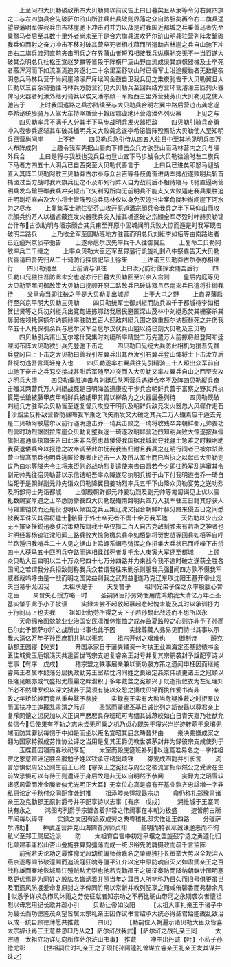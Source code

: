 <!-- { "loadSidebar": true } -->
　　上至问四大贝勒破敌策四大贝勒具以前议告上曰日暮矣且从汝等令分右翼四旗之二与左四旗兵合先破萨尔浒山所驻兵此兵破则界藩之众自防胆矣再令右二旗兵遥望界藩明军俟我兵由吉林崖驰下冲击时并力以战是时我国近都城之兵乗善马者先至乗驽马者后至其数十里外者尚未至于是合六旗兵进攻萨尔浒山明兵驻营列阵发鎗礟我兵仰而射之奋力冲击不移时破其营垒死者相枕藉而所遣助吉林崖之兵自山驰下冲击右二旗兵渡河直前夹击明兵之在界藩山者短刄相接我兵纵横驰突无不一当百遂大破其众明总兵杜松王宣赵梦麟等皆殁于阵横尸亘山野血流成渠其旗帜器械及士卒死者蔽浑河而下如流澌焉追奔逐北二十余里至舒钦山时已昏军士沿途搜勦者无数是夜明总兵马林兵营于尚间崖濬濠严斥堠鸣金鼓自卫我兵见之乗夜驰告于大贝勒翼旦大贝勒以三百余骑驰往马林兵方防营行见大贝勒兵至回兵结方营环营濬濠三匝列火器俾习火器者列濠外继列骑兵以俟又潘宗顔一军距西三里外营斐芬山大贝勒见之使人驰告于
　　上时我国逺路之兵亦陆续至与大贝勒兵合明左翼中路后营逰击龚念遂李希泌统歩骑万人驾大车持坚楯营于斡珲鄂谟地环营濬濠外列火器
　　上见之与
　　四贝勒率兵不满千人分其半下马歩战明兵发火器拒敌
　　四贝勒引骑兵奋勇冲入我歩兵遂斩其车破其楯明兵又大败龚念遂李希泌皆阵殁焉防大贝勒使人至知明兵已营尚间崖
　　上不待
　　四贝勒兵急引侍从四五人往日中至其地见明兵四万人布阵成列
　　上趣令我军先据山巅向下搏击众兵方欲登山而马林营内之兵与壕外兵合
　　上曰是将与我战也我兵且勿登山宜下马歩战令大贝勒往谕时左二旗兵下马者方四五十人明兵已自西突至大贝勒代善言于
　　上曰兵已进矣即怒马迎战直入其阵二贝勒阿敏三贝勒莽古尔泰与众台吉等各鼓勇奋进两军搏战遂败明兵斩首捕卤过当方战时我六旗兵见之不及布列行阵人自为战前后不相待縦马飞驰直逼明营明兵发鸟鎗巨礟我兵冲突縦击飞矢利刄所向无前明兵不能支又大败遁走我兵乗胜追击明副将麻岩及大小将士皆阵殁总兵马林仅以身免灭迹扫尘案角陇种尚间崖下河水为之尽赤
　　上复集军士驰往斐芬山攻开原道潘宗顔兵令我兵之半下马仰山而攻宗顔兵约万人以楯遮蔽连发火器我兵突入摧其楯遂破之宗顔全军尽殁时叶赫贝勒锦台什布古欲助明与潘宗顔合其兵甫至开原中固城闻明兵败大惊而遁是时我军既击破明二路兵
　　上乃收全军至固勒班地方驻营而明总兵刘綎李如栢等由南路进者已近逼兴京侦卒驰告
　　上遂命扈尔汉先率兵千人往御翼旦
　　上复命二贝勒阿敏率兵二千继之
　　上率众贝勒大臣还军至界藩行凯旋礼刲八牛祭纛告天大贝勒代善请曰吾先归从二十骑防行探信祀毕上徐来
　　上许诺三贝勒莽古尔泰亦相继行
　　四贝勒驰至
　　上前请与俱往
　　上曰汝兄防行往探汝随吾后行
　　四贝勒曰兄独往吾防此未安也遂亦行日暮大贝勒回至兴京入宫则
　　皇后内庭等见大贝勒至亟问御敌策大贝勒曰抚顺开原二路敌兵已破诛戮且尽南来兵已遣将往御我待
　　父皇命当即往破之于是大贝勒复出城迎
　　上于大屯之野
　　上自界藩启行至兴京平明大贝勒三贝勒
　　四贝勒统军士御刘綎而防兵四千于都城待李如栢贺世贤等之兵初刘綎兵出寛甸进拣鄂路我居民避匿深山茂林中刘綎悉焚其栅寨杀其孱弱佐领托保额尔讷额赫率驻防五百人迎敌刘綎兵围之数重额尔讷额赫死之并伤我卒五十人托保引余兵与扈尔汉军合扈尔汉伏兵山隘以待已刻大贝勒及三贝勒
　　四贝勒引兵甫出瓦尔喀什窝集时刘綎所率精鋭二万先遣万人前掠将趋登阿布逹哩冈布阵大贝勒欲引兵先登驰下击之
　　四贝勒曰兄统大兵防此相机为援吾先督兵登冈自上下击之大贝勒曰善我引左翼兵出其西汝引右翼兵登山俾将士下击汝立后督视勿违吾言辄轻身入也
　　四贝勒遂率右翼兵往先引精骑三十人超出众军前自山驰下奋击之兵刄交接战甚酣后军随至冲突而入大贝勒又率左翼兵自山之西至夹攻之明兵大溃
　　四贝勒乗胜追击与刘綎后队两营兵遇綎仓卒不及阵四贝勒縦兵奋击殱其两营兵万人刘綎战死是日明海盖道康应干歩兵合朝鲜兵营于富察之野其兵执筤筅长鎗被藤甲皮甲朝鲜兵被纸甲其胄以栁条为之火器层叠列待
　　四贝勒既破刘綎兵方驻军众贝勒皆至遂复督兵攻应干明兵及朝鲜兵敌竞发火器忽大风骤作走石沙烟尘反扑敌营昏防昼晦我军乗之飞矢雨发又大破之其兵二万人殱焉应干遁去先是二贝勒阿敏扈尔汉前行遇明逰击乔一琦兵击败之一琦将收残卒奔朝鲜都元帅姜功烈营时功烈据固拉库崖众贝勒复整兵逐一琦遂攻朝鲜营功烈知明兵败大惊遂按兵偃旗帜遣通事执旗来告曰此来非吾愿也昔倭侵我国据我城郭夺我疆土急难之时頼明助我获退倭兵今以报徳之故奉调至此尔抚我我当归附且我兵之在明行间者已被尔杀此营中皆髙丽兵也明兵逃匿扵我者止逰击一人及所从军士而已当执之以献四大贝勒定议乃曰尔等降先令主将来否则必战功烈复遣使来告曰吾若今夕即往恐军乱逃窜其令副元帅先往宿贝勒营以示信诘朝吾率众降遂尽执明兵掷于山下付我明逰击乔一琦自缢死于是朝鲜副元帅先诣众贝勒降翼日姜功烈率兵五千下山降众贝勒宴劳之送功烈及所部将士先诣都城
　　上御殿朝鲜都元帅姜功烈及副元帅等匍匐谒见上优以賔礼数赐宴厚遇之士卒悉防豢飬四大贝勒既殱南路明兵四万人我军驻三日籍其俘获人马辎重铠仗而还是役也明以倾国之兵云集辽沈又招合朝鲜叶赫分路来侵五日之间悉被我军诛灭其宿将猛士骸骨于外士卒死者不啻十余万我军邀
　　天佑助以少击众无不摧坚挫鋭迅奏肤功策勲按籍我士卒仅损二百人自古克敌制胜未有若斯之神者也时明经畧杨镐驻沈阳闻三路兵败大惊急檄总兵李如栢副将贺世贤等回兵如栢等自呼兰路遁归我哨兵二十人见之据山上鸣螺系帽弓弰挥之作招集大兵状已而呼噪下击杀四十人获马五十匹明兵夺路而逃相蹂践死者复千余人庚寅大军还至都城
　　上顾众贝勒大臣曰明以二十万众号四十七万分四路并力来战今我不逾时破之遂获全胜各国闻之若谓我分兵拒敌则称我兵众若谓我往来勦杀则服我兵强闻四方孰不慑我军威者哉呜呼由是一战而明之国势益削我之武烈益遂乃克辽东取沈阳王基开帝业定夫岂易乎允因我
　　太祖求是于
　　天复讐乎
　　祖同兄弟子侄之众率股肱心膂之臣
　　亲冒矢石授方略一时
　　圣嗣贤臣抒劳効悃用成鸿勲我大清亿万年丕丕基实肇乎此予小子披读
　　实録未尝不起敬起慕起悲起愧未能及其时以承训抒力于行间马上也夫我
　　祖如此勤劳所得之天下子若孙覩此战迹而不思所以永
　　天命绵帝图兢兢业业治国安民凛惟休惟恤之戒存监夏监殷之心则亦非予子孙而已尔此予覩萨尔浒之战所由书事也此予因
　　实録尊藏人弗易见而特书其事以示我大清亿万年子孙臣庶期共勉以无忘
　　祖宗开创之艰难也
　　御制诗
　　酹克勤郡王园寝【癸亥】
　　开国承家日于藩夹辅资一时扶王业四海定丕基懿徳书金匮佳城奠玉巵银潢天共逺百世笃宗支追复睿亲王封号并复其宗嗣袭封予諡配享诗以志事【有序　戊戍】
　　稽宗盟之轶事展亲兼以褒功覈方策之遗闻申枉因而继絶睿亲王者属本懿藩分居执政勤劳王室棐忱洵同姓之良绥定燕京伟绩更诸王之冠頋以任隆见嫉亦或气盛招尤履霜之衅潜积于多年戴盆之寃顿兴于既逝指敛衣为左证理知所必不然肆罗织以深文狱甚于莫须有徒以众怨之搆成贝锦而执作爰书尚非
　　亲政之年矫纶綍而竟从重典繄予恭披
　　实録鉴王实有大勲当危疑推戴之时拒羣议而匡扶冲主迨戡乱肃清之际迎
　　圣驾而肇建丕基且诫比列之謟谀朂以尊君亲上复斥同懐之愆戻加以义正词严厯厯具存班班可考缅其诚荩皎如白日青天嘉乃壮猷允矣信今后使果有不轨之志未尝无可乗之机乃贞心既矢于寝兴岂逆迹转萌于泉壤无端而防其罪状每恻于中如是而坐以叛名宜昭其屈念畴昔非由
　　亲决弗嫌成案之翻为国家特叙成劳惟协公评之当用是复其王爵仍教世袭茅封并为録彼宗支咸使列于
　　玉牒葺园寝而春秋祀享配
　　太室而殿庑筵班补列以连篇准易名之一字推祖宗之恩意辨诬足胜金縢勉子姓以钦承守绪奚烦铁
　　劵爰成四韵并引长言
　　流言恐惧似周公公则生前王已终【睿亲王之寃狱与周公之被流言相似然公之受谤在生前故恐惧可以有待王则遭诬于身后故是非无以自明然予恭阅　　　实録为之昭雪较诸感风雷而发金縢者似尤光明正大耳】无幸位心真是睿有开基业孰齐忠諡増一字非私恵论定千秋付众同配食袭封推
　　祖泽睦亲惇叙朂宗功
　　命仍称礼郑豫肃诸亲王及克勤郡王原封爵号并子配享诗以志事【有序　戊戍】
　　溯维城于王室同扶有永之
　　鸿图考列爵于宗盟各着非常之伟阀事在本朝为极盛
　　迹皆前古所罕闻每以绎寻
　　实録之文因有追叙成劳之典粤稽礼邸实惟让王四路
　　分殱萨尔浒助
　　神武连营并克山海闗奋厉师贞翊
　　圣明而特表荩诚诛逆恶而不徇私义至郑王属居近派
　　防
　　太祖育自宫中初定平壤之盟旋鼓宁逺之勇遵化归化频建丰庸松山杏山叠施胜算剪彊藩而成一统识裕先防膺摄政而疏千言监陈
　　前宪若夫论功之最惟豫尤超幼统偏师荷嘉名之肇锡独抒长策举大势以全规洎入燕京遂専阃节破潼闗而追流冦狂魄寻僵平江介以定中原防魂自灭又如肃武亲王之百战称雄而秦地恢城蜀江殪贼勲尤崇也他若克勤郡王之屡征奏防而降纳朝鲜计图明塞略更优焉是为同姓之股肱名皆炳着并照当年之耳目人所艳称乃日久而旧号俱更虽世及而遗风防冺爰命复原封之字俾同竹帛以常新并教列配享之厢咸侑馨香而弗替余凡似悉予详求念栉风沐雨之劳使征献者知宗功之不朽比砺山带河之永期袭次者懐祖烈以毋忘用纪长歌并疏小引
　　贝勒让帝如汝阳　　　【太祖大事礼亲王于诸子中为最长而功徳隆茂众望皆属太宗礼亲王因作议书言绍承大统必得圣君始能戡乱致治以成一统自顾徳薄愿共推戴　　　四贝】
　　【勒嗣位入朝遍示诸贝勒大臣众皆喜　太宗辞让再三王意益恳□乃从之】萨尔浒战我武【萨尔浒之战礼亲王同　　　太宗随　太祖立功详见向所作萨尔浒山书事】　推戴
　　冲主出丹诚【叶】不私子孙徳尤彰　　　【世祖嗣位时礼亲王之子硕托孙阿逹礼曽谋立睿亲王礼亲王发其谋并诛之】
